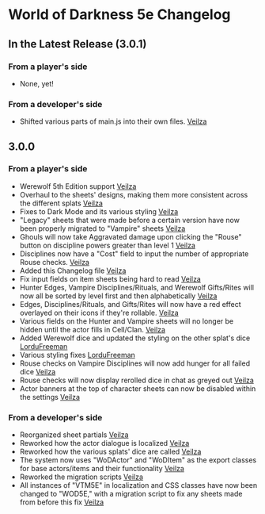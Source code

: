 # World of Darkness 5e Changelog


## In the Latest Release (3.0.1)

### From a player's side
* None, yet!

### From a developer's side
* Shifted various parts of main.js into their own files. [Veilza]

## 3.0.0

### From a player's side
* Werewolf 5th Edition support [Veilza]
* Overhaul to the sheets' designs, making them more consistent across the different splats [Veilza]
* Fixes to Dark Mode and its various styling [Veilza]
* "Legacy" sheets that were made before a certain version have now been properly migrated to "Vampire" sheets [Veilza]
* Ghouls will now take Aggravated damage upon clicking the "Rouse" button on discipline powers greater than level 1 [Veilza]
* Disciplines now have a "Cost" field to input the number of appropriate Rouse checks. [Veilza]
* Added this Changelog file [Veilza]
* Fix input fields on item sheets being hard to read [Veilza]
* Hunter Edges, Vampire Disciplines/Rituals, and Werewolf Gifts/Rites will now all be sorted by level first and then alphabetically [Veilza]
* Edges, Disciplines/Rituals, and Gifts/Rites will now have a red effect overlayed on their icons if they're rollable. [Veilza]
* Various fields on the Hunter and Vampire sheets will no longer be hidden until the actor fills in Cell/Clan. [Veilza]
* Added Werewolf dice and updated the styling on the other splat's dice [LorduFreeman]
* Various styling fixes [LorduFreeman]
* Rouse checks on Vampire Disciplines will now add hunger for all failed dice [Veilza]
* Rouse checks will now display rerolled dice in chat as greyed out [Veilza]
* Actor banners at the top of character sheets can now be disabled within the settings [Veilza]

### From a developer's side
* Reorganized sheet partials [Veilza]
* Reworked how the actor dialogue is localized [Veilza]
* Reworked how the various splats' dice are called [Veilza]
* The system now uses "WoDActor" and "WoDItem" as the export classes for base actors/items and their functionality [Veilza]
* Reworked the migration scripts [Veilza]
* All instances of "VTM5E" in localization and CSS classes have now been changed to "WOD5E," with a migration script to fix any sheets made from before this fix [Veilza]

[Veilza]: https://github.com/Veilza
[LorduFreeman]: https://github.com/LorduFreeman